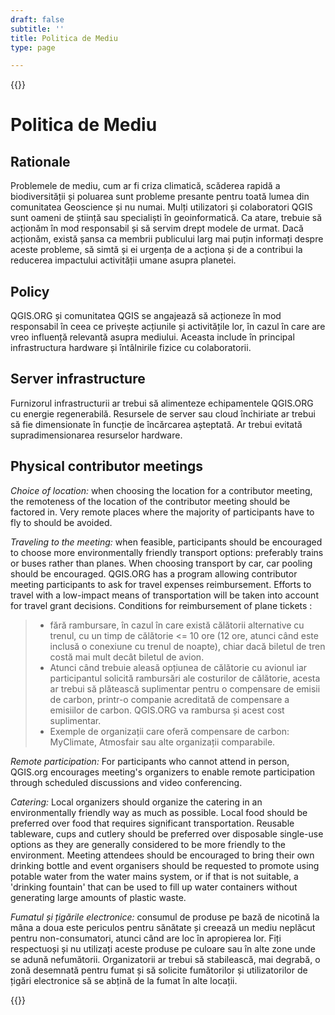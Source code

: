 ```yaml
---
draft: false
subtitle: ''
title: Politica de Mediu
type: page

---
```

{{<content-start classes="content narrow" >}}
# Politica de Mediu
Rationale[](https://www.qgis.org/en/site/getinvolved/governance/codeofconduct/environmentalpolicy.html#rationale "Link to this heading")
-
Problemele de mediu, cum ar fi criza climatică, scăderea rapidă a biodiversității și poluarea sunt probleme presante pentru toată lumea din comunitatea Geoscience și nu numai. Mulți utilizatori și colaboratori QGIS sunt oameni de știință sau specialiști în geoinformatică. Ca atare, trebuie să acționăm în mod responsabil și să servim drept modele de urmat. Dacă acționăm, există șansa ca membrii publicului larg mai puțin informați despre aceste probleme, să simtă și ei urgența de a acționa și de a contribui la reducerea impactului activității umane asupra planetei.

Policy[](https://www.qgis.org/en/site/getinvolved/governance/codeofconduct/environmentalpolicy.html#policy "Link to this heading")
-
QGIS.ORG și comunitatea QGIS se angajează să acționeze în mod responsabil în ceea ce privește acțiunile și activitățile lor, în cazul în care are vreo influență relevantă asupra mediului. Aceasta include în principal infrastructura hardware și întâlnirile fizice cu colaboratorii.

Server infrastructure[](https://www.qgis.org/en/site/getinvolved/governance/codeofconduct/environmentalpolicy.html#server-infrastructure "Link to this heading")
-
Furnizorul infrastructurii ar trebui să alimenteze echipamentele QGIS.ORG cu energie regenerabilă. Resursele de server sau cloud închiriate ar trebui să fie dimensionate în funcție de încărcarea așteptată. Ar trebui evitată supradimensionarea resurselor hardware.

Physical contributor meetings[](https://www.qgis.org/en/site/getinvolved/governance/codeofconduct/environmentalpolicy.html#physical-contributor-meetings "Link to this heading")
-
*Choice of location:* ​when choosing the location for a contributor meeting, the remoteness of the location of the contributor meeting should be factored in. Very remote places where the majority of participants have to fly to should be avoided.

*Traveling to the meeting:*​ when feasible, participants should be encouraged to choose more environmentally friendly transport options: preferably trains or buses rather than planes. When choosing transport by car, car pooling should be encouraged. QGIS.ORG has a program allowing contributor meeting participants to ask for travel expenses reimbursement. Efforts to travel with a low-impact means of transportation will be taken into account for travel grant decisions. Conditions for reimbursement of plane tickets :
> - fără rambursare, în cazul în care există călătorii alternative cu trenul, cu un timp de călătorie <= 10 ore (12 ore, atunci când este inclusă o conexiune cu trenul de noapte), chiar dacă biletul de tren costă mai mult decât biletul de avion.
> - Atunci când trebuie aleasă opțiunea de călătorie cu avionul iar participantul solicită rambursări ale costurilor de călătorie, acesta ar trebui să plătească suplimentar pentru o compensare de emisii de carbon, printr-o companie acreditată de compensare a emisiilor de carbon. QGIS.ORG va rambursa și acest cost suplimentar.
> - Exemple de organizații care oferă compensare de carbon: MyClimate, Atmosfair sau alte organizații comparabile.

*Remote participation:* For participants who cannot attend in person, QGIS.org encourages meeting's organizers to enable remote participation through scheduled discussions and video conferencing.

*Catering:* Local organizers should organize the catering in an environmentally friendly way as much as possible. Local food should be preferred over food that requires significant transportation. Reusable tableware, cups and cutlery should be preferred over disposable single-use options as they are generally considered to be more friendly to the environment. Meeting attendees should be encouraged to bring their own drinking bottle and event organisers should be requested to promote using potable water from the water mains system, or if that is not suitable, a 'drinking fountain' that can be used to fill up water containers without generating large amounts of plastic waste.

*Fumatul și țigările electronice:* consumul de produse pe bază de nicotină la mâna a doua este periculos pentru sănătate și creează un mediu neplăcut pentru non-consumatori, atunci când are loc în apropierea lor. Fiți respectuoși și nu utilizați aceste produse pe culoare sau în alte zone unde se adună nefumătorii. Organizatorii ar trebui să stabilească, mai degrabă, o zonă desemnată pentru fumat și să solicite fumătorilor și utilizatorilor de țigări electronice să se abțină de la fumat în alte locații.

{{<content-end >}}
